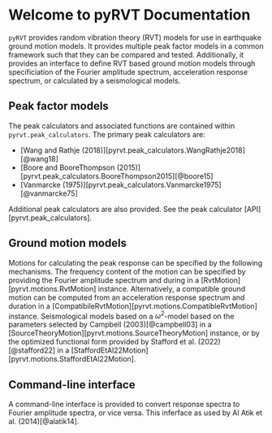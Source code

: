 # Welcome to pyRVT Documentation

`pyRVT` provides random vibration theory (RVT) models for use in earthquake
ground motion models. It provides multiple peak factor models in a common
framework such that they can be compared and tested. Additionally, it provides
an interface to define RVT based ground motion models through specificiation of
the Fourier amplitude spectrum, acceleration response spectrum, or calculated by
a seismological models.

## Peak factor models

The peak calculators and associated functions are contained within
`pyrvt.peak_calculators`. The primary peak calculators are:

- [Wang and Rathje (2018)][pyrvt.peak_calculators.WangRathje2018][@wang18]
- [Boore and BooreThompson (2015)][pyrvt.peak_calculators.BooreThompson2015][@boore15]
- [Vanmarcke (1975)][pyrvt.peak_calculators.Vanmarcke1975][@vanmarcke75]

Additional peak calculators are also provided. See the peak calculator
[API][pyrvt.peak_calculators].

## Ground motion models

Motions for calculating the peak response can be specified by the following
mechanisms. The frequency content of the motion can be specified by providing
the Fourier amplitude spectrum and during in a
[RvtMotion][pyrvt.motions.RvtMotion] instance. Alternatively, a compatible
ground motion can be computed from an acceleration response spectrum and
duration in a [CompatibileRvtMotion][pyrvt.motions.CompatibleRvtMotion]
instance. Seismological models based on a $\omega^2$-model based on the
parameters selected by Campbell (2003)[@campbell03] in a
[SourceTheoryMotion][pyrvt.motions.SourceTheoryMotion] instance, or by the
optimized functional form provided by Stafford et al. (2022)[@stafford22] in a
[StaffordEtAl22Motion][pyrvt.motions.StaffordEtAl22Motion].

## Command-line interface

A command-line interface is provided to convert response spectra to Fourier
amplitude spectra, or vice versa. This inferface as used by Al Atik et al.
(2014)[@alatik14].
